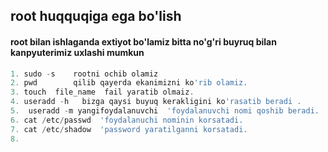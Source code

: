 ## root huqquqiga ega bo'lish  
#### **root** bilan ishlaganda extiyot bo'lamiz  bitta no'g'ri  buyruq bilan kanpyuterimiz uxlashi mumkun 


```js
1. sudo -s    rootni ochib olamiz 
2. pwd        qilib qayerda ekanimizni ko'rib olamiz. 
3. touch  file_name  fail yaratib olmaiz. 
4. useradd -h   bizga qaysi buyuq kerakligini ko'rasatib beradi .
5.  useradd -m yangifoydalanuvchi  'foydalanuvchi nomi qoshib beradi. 
6. cat /etc/passwd  'foydalanuchi nominin korsatadi.
7. cat /etc/shadow  'password yaratilganni korsatadi. 
8.
```